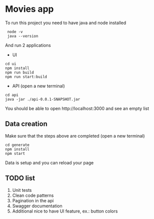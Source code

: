 # Movies app
To run this project you need to have java and node installed
```
 node -v
 java --version
```

And run 2 applications
* UI
```
cd ui
npm install
npm run build
npm run start:build
```

* API (open a new terminal)
```
cd api
java -jar ./api-0.0.1-SNAPSHOT.jar
```

You should be able to open http://localhost:3000 and see an empty list

## Data creation
Make sure that the steps above are completed (open a new terminal)
``` 
cd generate
npm install
npm start
```

Data is setup and you can reload your page

## TODO list
1. Unit tests
2. Clean code patterns
3. Pagination in the api
4. Swagger documentation
5. Additional nice to have UI feature, ex.: button colors
 
